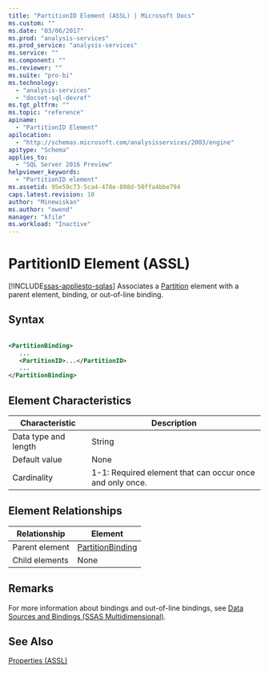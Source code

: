 ```yaml
---
title: "PartitionID Element (ASSL) | Microsoft Docs"
ms.custom: ""
ms.date: "03/06/2017"
ms.prod: "analysis-services"
ms.prod_service: "analysis-services"
ms.service: ""
ms.component: ""
ms.reviewer: ""
ms.suite: "pro-bi"
ms.technology: 
  - "analysis-services"
  - "docset-sql-devref"
ms.tgt_pltfrm: ""
ms.topic: "reference"
apiname: 
  - "PartitionID Element"
apilocation: 
  - "http://schemas.microsoft.com/analysisservices/2003/engine"
apitype: "Schema"
applies_to: 
  - "SQL Server 2016 Preview"
helpviewer_keywords: 
  - "PartitionID element"
ms.assetid: 95e59c73-5ca4-478e-898d-50ffa4bbe794
caps.latest.revision: 10
author: "Minewiskan"
ms.author: "owend"
manager: "kfile"
ms.workload: "Inactive"
---
```

# PartitionID Element (ASSL)
[!INCLUDE[ssas-appliesto-sqlas](../../../includes/ssas-appliesto-sqlas.md)]
  Associates a [Partition](../../../analysis-services/scripting/objects/partition-element-assl.md) element with a parent element, binding, or out-of-line binding.  
  
## Syntax  
  
```xml  
  
<PartitionBinding>  
   ...  
   <PartitionID>...</PartitionID>  
   ...  
</PartitionBinding>  
```  
  
## Element Characteristics  
  
|Characteristic|Description|  
|--------------------|-----------------|  
|Data type and length|String|  
|Default value|None|  
|Cardinality|1-1: Required element that can occur once and only once.|  
  
## Element Relationships  
  
|Relationship|Element|  
|------------------|-------------|  
|Parent element|[PartitionBinding](../../../analysis-services/scripting/data-type/partitionbinding-data-type-assl.md)|  
|Child elements|None|  
  
## Remarks  
 For more information about bindings and out-of-line bindings, see [Data Sources and Bindings &#40;SSAS Multidimensional&#41;](../../../analysis-services/multidimensional-models/data-sources-and-bindings-ssas-multidimensional.md).  
  
## See Also  
 [Properties &#40;ASSL&#41;](../../../analysis-services/scripting/properties/properties-assl.md)  
  
  
